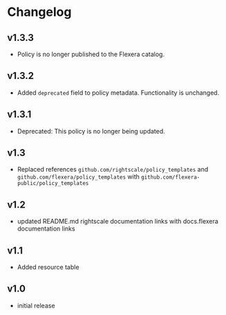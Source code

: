 # Changelog

## v1.3.3

- Policy is no longer published to the Flexera catalog.

## v1.3.2

- Added `deprecated` field to policy metadata. Functionality is unchanged.

## v1.3.1

- Deprecated: This policy is no longer being updated.

## v1.3

- Replaced references `github.com/rightscale/policy_templates` and `github.com/flexera/policy_templates` with `github.com/flexera-public/policy_templates`

## v1.2

- updated README.md rightscale documentation links with docs.flexera documentation links

## v1.1

- Added resource table

## v1.0

- initial release
